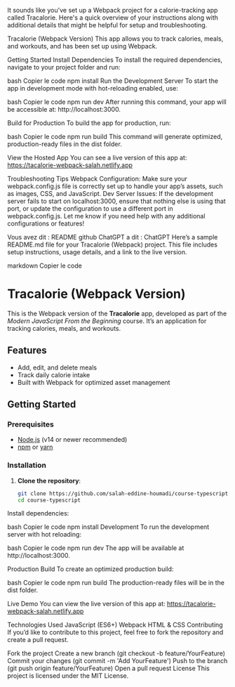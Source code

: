 
It sounds like you've set up a Webpack project for a calorie-tracking app called Tracalorie. Here's a quick overview of your instructions along with additional details that might be helpful for setup and troubleshooting.

Tracalorie (Webpack Version)
This app allows you to track calories, meals, and workouts, and has been set up using Webpack.

Getting Started
Install Dependencies
To install the required dependencies, navigate to your project folder and run:

bash
Copier le code
npm install
Run the Development Server
To start the app in development mode with hot-reloading enabled, use:

bash
Copier le code
npm run dev
After running this command, your app will be accessible at: http://localhost:3000.

Build for Production
To build the app for production, run:

bash
Copier le code
npm run build
This command will generate optimized, production-ready files in the dist folder.

View the Hosted App
You can see a live version of this app at: https://tacalorie-webpack-salah.netlify.app

Troubleshooting Tips
Webpack Configuration: Make sure your webpack.config.js file is correctly set up to handle your app’s assets, such as images, CSS, and JavaScript.
Dev Server Issues: If the development server fails to start on localhost:3000, ensure that nothing else is using that port, or update the configuration to use a different port in webpack.config.js.
Let me know if you need help with any additional configurations or features!






Vous avez dit :
README github
ChatGPT a dit :
ChatGPT
Here’s a sample README.md file for your Tracalorie (Webpack) project. This file includes setup instructions, usage details, and a link to the live version.

markdown
Copier le code
# Tracalorie (Webpack Version)

This is the Webpack version of the **Tracalorie** app, developed as part of the *Modern JavaScript From the Beginning* course. It’s an application for tracking calories, meals, and workouts.

## Features

- Add, edit, and delete meals
- Track daily calorie intake
- Built with Webpack for optimized asset management

## Getting Started

### Prerequisites

- [Node.js](https://nodejs.org) (v14 or newer recommended)
- [npm](https://www.npmjs.com/) or [yarn](https://yarnpkg.com/)

### Installation

1. **Clone the repository**:

   ```bash
   git clone https://github.com/salah-eddine-houmadi/course-typescript.git
   cd course-typescript
Install dependencies:

bash
Copier le code
npm install
Development
To run the development server with hot reloading:

bash
Copier le code
npm run dev
The app will be available at http://localhost:3000.

Production Build
To create an optimized production build:

bash
Copier le code
npm run build
The production-ready files will be in the dist folder.

Live Demo
You can view the live version of this app at: https://tacalorie-webpack-salah.netlify.app

Technologies Used
JavaScript (ES6+)
Webpack
HTML & CSS
Contributing
If you’d like to contribute to this project, feel free to fork the repository and create a pull request.

Fork the project
Create a new branch (git checkout -b feature/YourFeature)
Commit your changes (git commit -m 'Add YourFeature')
Push to the branch (git push origin feature/YourFeature)
Open a pull request
License
This project is licensed under the MIT License.


